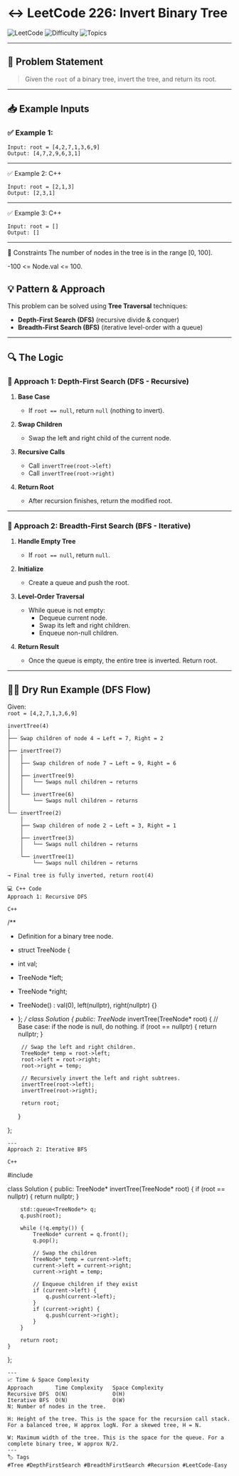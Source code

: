# ↔️ LeetCode 226: Invert Binary Tree

![LeetCode](https://img.shields.io/badge/LeetCode-226-blue?style-for-the-badge&logo=leetcode)
![Difficulty](https://img.shields.io/badge/Difficulty-Easy-green?style-for-the-badge)
![Topics](https://img.shields.io/badge/Topics-Tree%2C%20DFS%2C%20BFS-brightgreen?style-for-the-badge)

---

## 📘 Problem Statement

> Given the `root` of a binary tree, invert the tree, and return its root.

---

## 📥 Example Inputs

### ✅ Example 1:

```
Input: root = [4,2,7,1,3,6,9]
Output: [4,7,2,9,6,3,1]
```
---
✅ Example 2:
C++
```
Input: root = [2,1,3]
Output: [2,3,1]
```
---
✅ Example 3:
C++
```
Input: root = []
Output: []
```
---
📌 Constraints
The number of nodes in the tree is in the range [0, 100].

-100 <= Node.val <= 100.

## 💡 Pattern & Approach
This problem can be solved using **Tree Traversal** techniques:  
- **Depth-First Search (DFS)** (recursive divide & conquer)  
- **Breadth-First Search (BFS)** (iterative level-order with a queue)

---

## 🔍 The Logic

### 🔹 Approach 1: Depth-First Search (DFS - Recursive)

1. **Base Case**  
   - If `root == null`, return `null` (nothing to invert).

2. **Swap Children**  
   - Swap the left and right child of the current node.

3. **Recursive Calls**  
   - Call `invertTree(root->left)`  
   - Call `invertTree(root->right)`

4. **Return Root**  
   - After recursion finishes, return the modified root.

---

### 🔹 Approach 2: Breadth-First Search (BFS - Iterative)

1. **Handle Empty Tree**  
   - If `root == null`, return `null`.

2. **Initialize**  
   - Create a queue and push the root.

3. **Level-Order Traversal**  
   - While queue is not empty:  
     - Dequeue current node.  
     - Swap its left and right children.  
     - Enqueue non-null children.

4. **Return Result**  
   - Once the queue is empty, the entire tree is inverted. Return root.

---

## 🏃‍♂️ Dry Run Example (DFS Flow)

Given:  
`root = [4,2,7,1,3,6,9]`

```plaintext
invertTree(4)
│
├── Swap children of node 4 → Left = 7, Right = 2
│
├── invertTree(7)
│   │
│   ├── Swap children of node 7 → Left = 9, Right = 6
│   │
│   ├── invertTree(9)
│   │   └── Swaps null children → returns
│   │
│   └── invertTree(6)
│       └── Swaps null children → returns
│
└── invertTree(2)
    │
    ├── Swap children of node 2 → Left = 3, Right = 1
    │
    ├── invertTree(3)
    │   └── Swaps null children → returns
    │
    └── invertTree(1)
        └── Swaps null children → returns

→ Final tree is fully inverted, return root(4)

💻 C++ Code
Approach 1: Recursive DFS

C++
```
/**
 * Definition for a binary tree node.
 * struct TreeNode {
 * int val;
 * TreeNode *left;
 * TreeNode *right;
 * TreeNode() : val(0), left(nullptr), right(nullptr) {}
 * };
 */
class Solution {
public:
    TreeNode* invertTree(TreeNode* root) {
        // Base case: if the node is null, do nothing.
        if (root == nullptr) {
            return nullptr;
        }
        
        // Swap the left and right children.
        TreeNode* temp = root->left;
        root->left = root->right;
        root->right = temp;
        
        // Recursively invert the left and right subtrees.
        invertTree(root->left);
        invertTree(root->right);
        
        return root;
    }

};
```
---
Approach 2: Iterative BFS

C++
```
#include <queue>

class Solution {
public:
    TreeNode* invertTree(TreeNode* root) {
        if (root == nullptr) {
            return nullptr;
        }

        std::queue<TreeNode*> q;
        q.push(root);

        while (!q.empty()) {
            TreeNode* current = q.front();
            q.pop();

            // Swap the children
            TreeNode* temp = current->left;
            current->left = current->right;
            current->right = temp;

            // Enqueue children if they exist
            if (current->left) {
                q.push(current->left);
            }
            if (current->right) {
                q.push(current->right);
            }
        }
        
        return root;
    }
};
```
---
📈 Time & Space Complexity
Approach       Time Complexity   Space Complexity
Recursive DFS  O(N)              O(H)
Iterative BFS  O(N)              O(W)
N: Number of nodes in the tree.

H: Height of the tree. This is the space for the recursion call stack. For a balanced tree, H approx logN. For a skewed tree, H = N.

W: Maximum width of the tree. This is the space for the queue. For a complete binary tree, W approx N/2.
---
🏷️ Tags
#Tree #DepthFirstSearch #BreadthFirstSearch #Recursion #LeetCode-Easy
